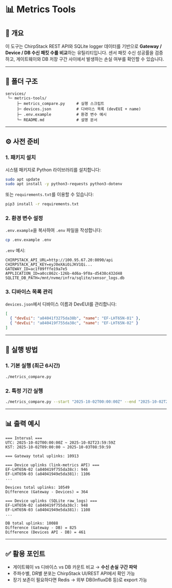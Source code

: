 # 📊 Metrics Tools

## 📌 개요

이 도구는 ChirpStack REST API와 SQLite logger 데이터를 기반으로 **Gateway / Device / DB 수신 패킷 수를 비교**하는 유틸리티입니다.
센서 패킷 수신 성공률을 검증하고, 게이트웨이와 DB 저장 구간 사이에서 발생하는 손실 여부를 확인할 수 있습니다.

---

## 📂 폴더 구조

```
services/
 └─ metrics-tools/
     ├─ metrics_compare.py     # 실행 스크립트
     ├─ devices.json           # 디바이스 목록 (devEUI + name)
     ├─ .env.example           # 환경 변수 예시
     └─ README.md              # 설명 문서
```

---

## ⚙️ 사전 준비

### 1. 패키지 설치

시스템 패키지로 Python 라이브러리를 설치합니다:

```bash
sudo apt update
sudo apt install -y python3-requests python3-dotenv
```

또는 `requirements.txt`를 이용할 수 있습니다:

```bash
pip3 install -r requirements.txt
```

### 2. 환경 변수 설정

`.env.example`을 복사하여 `.env` 파일을 작성합니다:

```bash
cp .env.example .env
```

`.env` 예시:

```env
CHIRPSTACK_API_URL=http://100.95.67.20:8090/api
CHIRPSTACK_API_KEY=eyJ0eXAiOiJKV1Qi...
GATEWAY_ID=ac1f09fffe19a7e5
APPLICATION_ID=a0cc862c-126b-4d6a-9f0a-d5438c432d48
SQLITE_DB_PATH=/mnt/nvme/infra/sqlite/sensor_logs.db
```

### 3. 디바이스 목록 관리

`devices.json`에서 디바이스 이름과 DevEUI를 관리합니다:

```json
[
  { "devEui": "a84041f3275da38b", "name": "EF-LHT65N-01" },
  { "devEui": "a840419f755da38c", "name": "EF-LHT65N-02" }
]
```

---

## 🚀 실행 방법

### 1. 기본 실행 (최근 6시간)

```bash
./metrics_compare.py
```

### 2. 특정 기간 실행

```bash
./metrics_compare.py --start "2025-10-02T00:00:00Z" --end "2025-10-02T23:59:59Z"
```

---

## 📊 출력 예시

```
=== Interval ===
UTC: 2025-10-02T00:00:00Z ~ 2025-10-02T23:59:59Z
KST: 2025-10-02T09:00:00 ~ 2025-10-03T08:59:59

=== Gateway total uplinks: 10913

=== Device uplinks (link-metrics API) ===
EF-LHT65N-02 (a840419f755da38c): 946
EF-LHT65N-03 (a84041949e5da381): 1106
...

Devices total uplinks: 10549
Difference (Gateway - Devices) = 364

=== Device uplinks (SQLite raw_logs) ===
EF-LHT65N-02 (a840419f755da38c): 948
EF-LHT65N-03 (a84041949e5da381): 1108
...

DB total uplinks: 10088
Difference (Gateway - DB) = 825
Difference (Devices API - DB) = 461
```

---

## ✅ 활용 포인트

* 게이트웨이 vs 디바이스 vs DB 카운트 비교 → **수신 손실 구간 파악**
* 주파수별, DR별 분포는 ChirpStack UI/REST API에서 확인 가능
* 장기 보존이 필요하다면 Redis → 외부 DB(InfluxDB 등)로 export 가능
